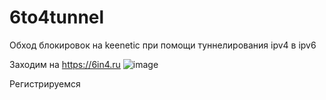# 6to4tunnel
Обход блокировок на keenetic при помощи туннелирования ipv4 в ipv6

Заходим на https://6in4.ru 
![image](https://github.com/user-attachments/assets/79778b9a-6a89-4094-80b0-69b6167fb1e2)

Регистрируемся
